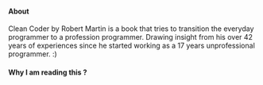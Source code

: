 
#### About
Clean Coder by Robert Martin is a book that tries to transition the everyday programmer to a profession programmer. Drawing insight from his over 42 years 
of experiences since he started working as a  17 years unprofessional programmer.  :)


#### Why I am reading this ?
